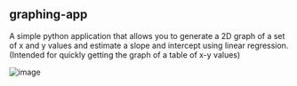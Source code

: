 ## graphing-app
A simple python application that allows you to generate a 2D graph of a set of x and y values and estimate a slope and intercept using linear regression. (Intended for quickly getting the graph of a table of x-y values)

![image](https://user-images.githubusercontent.com/57040280/171667132-93472cbf-a35b-4ac2-91ef-99697b8f1edc.png)

